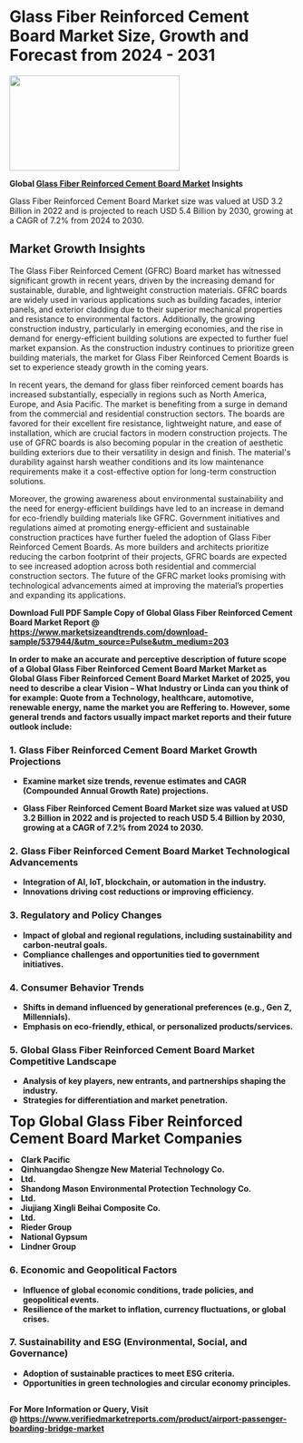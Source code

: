<H1>Glass Fiber Reinforced Cement Board Market Size, Growth and Forecast from 2024 - 2031</H1><img class="aligncenter size-medium wp-image-584254" src="https://thirdeyenews.in/wp-content/uploads/2024/09/Global-Market-Research-300x168.jpeg" alt="" width="300" height="168" /><p><strong>Global&nbsp;<a href="https://www.marketsizeandtrends.com/download-sample/537944/&amp;utm_source=Pulse&amp;utm_medium=203">Glass Fiber Reinforced Cement Board Market</a> Insights</strong></p><p>Glass Fiber Reinforced Cement Board Market size was valued at USD 3.2 Billion in 2022 and is projected to reach USD 5.4 Billion by 2030, growing at a CAGR of 7.2% from 2024 to 2030.</p><p><h2>Market Growth Insights</h2> <p>The Glass Fiber Reinforced Cement (GFRC) Board market has witnessed significant growth in recent years, driven by the increasing demand for sustainable, durable, and lightweight construction materials. GFRC boards are widely used in various applications such as building facades, interior panels, and exterior cladding due to their superior mechanical properties and resistance to environmental factors. Additionally, the growing construction industry, particularly in emerging economies, and the rise in demand for energy-efficient building solutions are expected to further fuel market expansion. As the construction industry continues to prioritize green building materials, the market for Glass Fiber Reinforced Cement Boards is set to experience steady growth in the coming years.</p> <p><strong></strong></p> <p>In recent years, the demand for glass fiber reinforced cement boards has increased substantially, especially in regions such as North America, Europe, and Asia Pacific. The market is benefiting from a surge in demand from the commercial and residential construction sectors. The boards are favored for their excellent fire resistance, lightweight nature, and ease of installation, which are crucial factors in modern construction projects. The use of GFRC boards is also becoming popular in the creation of aesthetic building exteriors due to their versatility in design and finish. The material's durability against harsh weather conditions and its low maintenance requirements make it a cost-effective option for long-term construction solutions.</p> <p>Moreover, the growing awareness about environmental sustainability and the need for energy-efficient buildings have led to an increase in demand for eco-friendly building materials like GFRC. Government initiatives and regulations aimed at promoting energy-efficient and sustainable construction practices have further fueled the adoption of Glass Fiber Reinforced Cement Boards. As more builders and architects prioritize reducing the carbon footprint of their projects, GFRC boards are expected to see increased adoption across both residential and commercial construction sectors. The future of the GFRC market looks promising with technological advancements aimed at improving the material’s properties and expanding its applications.</p> <p><strong></p><p><span class=""><strong>Download Full PDF Sample Copy of Global Glass Fiber Reinforced Cement Board Market Report</strong> @ <a href="https://www.marketsizeandtrends.com/download-sample/537944/&amp;utm_source=Pulse&amp;utm_medium=203" target="_blank">https://www.marketsizeandtrends.com/download-sample/537944/&amp;utm_source=Pulse&amp;utm_medium=203</a></span></p><p>In order to make an accurate and perceptive description of future scope of a Global&nbsp;Glass Fiber Reinforced Cement Board Market Market as Global&nbsp;Glass Fiber Reinforced Cement Board Market Market of 2025, you need to describe a clear Vision &ndash; What Industry or Linda can you think of for example: Quote from a Technology, healthcare, automotive, renewable energy, name the market you are Reffering to. However, some general trends and factors usually impact market reports and their future outlook include:</p><h3>1.&nbsp;<strong>Glass Fiber Reinforced Cement Board Market Growth Projections</strong></h3><ul><li>Examine market size trends, revenue estimates and CAGR (Compounded Annual Growth Rate) projections.</li><li><p>Glass Fiber Reinforced Cement Board Market size was valued at USD 3.2 Billion in 2022 and is projected to reach USD 5.4 Billion by 2030, growing at a CAGR of 7.2% from 2024 to 2030.</p></li></ul><h3>2.&nbsp;<strong>Glass Fiber Reinforced Cement Board Market Technological Advancements</strong></h3><ul><li>Integration of AI, IoT, blockchain, or automation in the industry.</li><li>Innovations driving cost reductions or improving efficiency.</li></ul><h3>3.&nbsp;<strong>Regulatory and Policy Changes</strong></h3><ul><li>Impact of global and regional regulations, including sustainability and carbon-neutral goals.</li><li>Compliance challenges and opportunities tied to government initiatives.</li></ul><h3>4.&nbsp;<strong>Consumer Behavior Trends</strong></h3><ul><li>Shifts in demand influenced by generational preferences (e.g., Gen Z, Millennials).</li><li>Emphasis on eco-friendly, ethical, or personalized products/services.</li></ul><h3>5.&nbsp;<strong>Global Glass Fiber Reinforced Cement Board Market Competitive Landscape</strong></h3><ul><li>Analysis of key players, new entrants, and partnerships shaping the industry.</li><li>Strategies for differentiation and market penetration.</li></ul><p data-pm-slice="1 1 []"><span style="color: inherit; font-family: inherit; font-size: 25px;">Top Global Glass Fiber Reinforced Cement Board Market Companies</span></p><div class="" data-test-id=""><p><li>Clark Pacific</li><li> Qinhuangdao Shengze New Material Technology Co.</li><li> Ltd.</li><li> Shandong Mason Environmental Protection Technology Co.</li><li> Ltd.</li><li> Jiujiang Xingli Beihai Composite Co.</li><li> Ltd.</li><li> Rieder Group</li><li> National Gypsum</li><li> Lindner Group</li></p></div><h3>6.&nbsp;<strong>Economic and Geopolitical Factors</strong></h3><ul><li>Influence of global economic conditions, trade policies, and geopolitical events.</li><li>Resilience of the market to inflation, currency fluctuations, or global crises.</li></ul><h3>7.&nbsp;<strong>Sustainability and ESG (Environmental, Social, and Governance)</strong></h3><ul><li>Adoption of sustainable practices to meet ESG criteria.</li><li>Opportunities in green technologies and circular economy principles.</li></ul><h2><strong style="font-size: 14px;">For More Information or Query, Visit @&nbsp;</strong><a style="background-color: #ffffff; font-size: 14px;" href="https://www.marketsizeandtrends.com/report/glass-fiber-reinforced-cement-board-market/" target="_blank">https://www.verifiedmarketreports.com/product/airport-passenger-boarding-bridge-market</a></h2>
